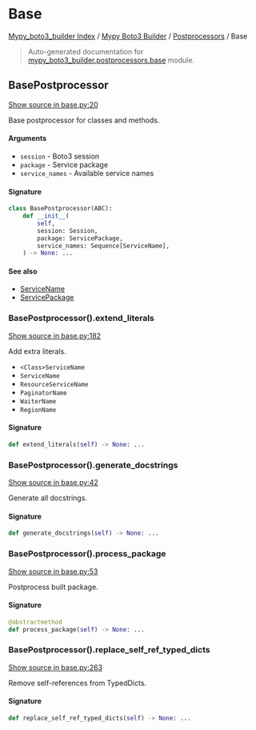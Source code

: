 # Base

[Mypy_boto3_builder Index](../../README.md#mypy_boto3_builder-index) /
[Mypy Boto3 Builder](../index.md#mypy-boto3-builder) /
[Postprocessors](./index.md#postprocessors) /
Base

> Auto-generated documentation for [mypy_boto3_builder.postprocessors.base](https://github.com/youtype/mypy_boto3_builder/blob/main/mypy_boto3_builder/postprocessors/base.py) module.

## BasePostprocessor

[Show source in base.py:20](https://github.com/youtype/mypy_boto3_builder/blob/main/mypy_boto3_builder/postprocessors/base.py#L20)

Base postprocessor for classes and methods.

#### Arguments

- `session` - Boto3 session
- `package` - Service package
- `service_names` - Available service names

#### Signature

```python
class BasePostprocessor(ABC):
    def __init__(
        self,
        session: Session,
        package: ServicePackage,
        service_names: Sequence[ServiceName],
    ) -> None: ...
```

#### See also

- [ServiceName](../service_name.md#servicename)
- [ServicePackage](../structures/service_package.md#servicepackage)

### BasePostprocessor().extend_literals

[Show source in base.py:182](https://github.com/youtype/mypy_boto3_builder/blob/main/mypy_boto3_builder/postprocessors/base.py#L182)

Add extra literals.

- `<Class>ServiceName`
- `ServiceName`
- `ResourceServiceName`
- `PaginatorName`
- `WaiterName`
- `RegionName`

#### Signature

```python
def extend_literals(self) -> None: ...
```

### BasePostprocessor().generate_docstrings

[Show source in base.py:42](https://github.com/youtype/mypy_boto3_builder/blob/main/mypy_boto3_builder/postprocessors/base.py#L42)

Generate all docstrings.

#### Signature

```python
def generate_docstrings(self) -> None: ...
```

### BasePostprocessor().process_package

[Show source in base.py:53](https://github.com/youtype/mypy_boto3_builder/blob/main/mypy_boto3_builder/postprocessors/base.py#L53)

Postprocess built package.

#### Signature

```python
@abstractmethod
def process_package(self) -> None: ...
```

### BasePostprocessor().replace_self_ref_typed_dicts

[Show source in base.py:263](https://github.com/youtype/mypy_boto3_builder/blob/main/mypy_boto3_builder/postprocessors/base.py#L263)

Remove self-references from TypedDicts.

#### Signature

```python
def replace_self_ref_typed_dicts(self) -> None: ...
```
